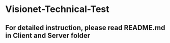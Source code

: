 # Visionet-Technical-Test

## For detailed instruction, please read README.md in Client and Server folder